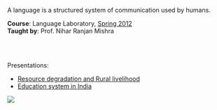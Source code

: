 A language is a structured system of communication used by humans.

**Course**: Language Laboratory, [Spring 2012]<br>
**Taught by**: Prof. Nihar Ranjan Mishra

[Spring 2012]: https://github.com/nitrece/semester-4

<br>
<br>

Presentations:
- [Resource degradation and Rural livelihood](https://github.com/nitrece/resource-degradation-and-rural-livelihood)
- [Education system in India](https://github.com/nitrece/education-system-in-india)

![](https://ga-beacon.deno.dev/G-ERJXRWVLBT:BGFjXiiDQ5-gqJoAeoZGqg/github.com/nitrece/language-laboratory)
